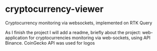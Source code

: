 # cryptocurrency-viewer
 Cryptocurrency monitoring via websockets, implemented on RTK Query

As I finish the project I will add a readme, briefly about the project: web-application for cryptocurrencies monitoring via web-sockets, using API Binance. CoinGecko API was used for logos
